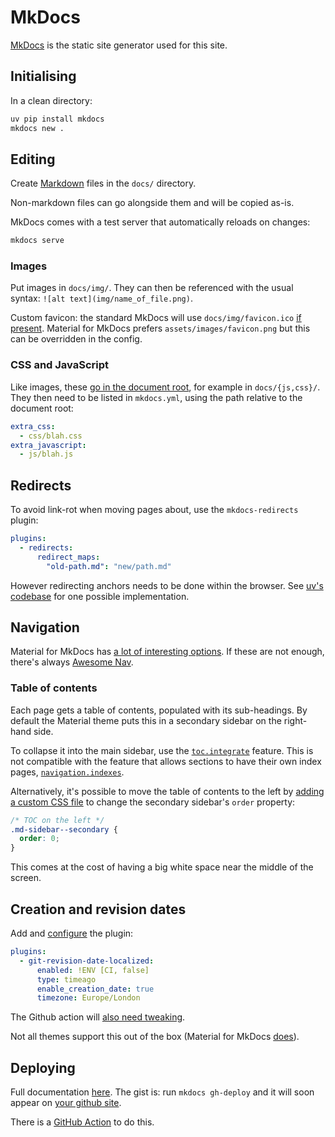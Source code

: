 # MkDocs

[MkDocs](https://www.mkdocs.org/) is the static site generator used for this site.

## Initialising

In a clean directory:

```sh
uv pip install mkdocs
mkdocs new .
```

## Editing

Create [Markdown](markdown.md) files in the `docs/` directory.

Non-markdown files can go alongside them and will be copied as-is.

MkDocs comes with a test server that automatically reloads on changes:

```sh
mkdocs serve
```

### Images

Put images in `docs/img/`.
They can then be referenced with the usual syntax: `![alt text](img/name_of_file.png)`.

Custom favicon: the standard MkDocs will use `docs/img/favicon.ico` [if present](https://www.mkdocs.org/getting-started/#changing-the-favicon-icon).
Material for MkDocs prefers `assets/images/favicon.png` but this can be overridden in the config.

### CSS and JavaScript

Like images, these [go in the document root](https://squidfunk.github.io/mkdocs-material/customization/#adding-assets), for example in `docs/{js,css}/`.
They then need to be listed in `mkdocs.yml`, using the path relative to the document root:

```yaml
extra_css:
  - css/blah.css
extra_javascript:
  - js/blah.js
```

## Redirects

To avoid link-rot when moving pages about, use the `mkdocs-redirects` plugin:

```yaml
plugins:
  - redirects:
      redirect_maps:
        "old-path.md": "new/path.md"
```

However redirecting anchors needs to be done within the browser.
See [uv's codebase](https://github.com/astral-sh/uv/blob/0.7.3/docs/js/extra.js#L55) for one possible implementation.

## Navigation

Material for MkDocs has [a lot of interesting options](https://squidfunk.github.io/mkdocs-material/setup/setting-up-navigation/).
If these are not enough, there's always [Awesome Nav](https://lukasgeiter.github.io/mkdocs-awesome-nav/features/nav/).

### Table of contents

Each page gets a table of contents, populated with its sub-headings.
By default the Material theme puts this in a secondary sidebar on the right-hand side.

To collapse it into the main sidebar, use the [`toc.integrate`](https://squidfunk.github.io/mkdocs-material/setup/setting-up-navigation/#navigation-integration) feature.
This is not compatible with the feature that allows sections to have their own index pages, [`navigation.indexes`](https://squidfunk.github.io/mkdocs-material/setup/setting-up-navigation/#section-index-pages).

Alternatively, it's possible to move the table of contents to the left by [adding a custom CSS file](#css-and-javascript) to change the secondary sidebar's `order` property:

```css
/* TOC on the left */
.md-sidebar--secondary {
  order: 0;
}
```

This comes at the cost of having a big white space near the middle of the screen.

## Creation and revision dates

Add and [configure](https://timvink.github.io/mkdocs-git-revision-date-localized-plugin/index.html) the plugin:

```yaml
plugins:
  - git-revision-date-localized:
      enabled: !ENV [CI, false]
      type: timeago
      enable_creation_date: true
      timezone: Europe/London
```

The Github action will [also need tweaking](https://timvink.github.io/mkdocs-git-revision-date-localized-plugin/index.html#note-when-using-build-systems-like-github-actions).

Not all themes support this out of the box (Material for MkDocs [does](https://squidfunk.github.io/mkdocs-material/setup/adding-a-git-repository/#revisioning)).

## Deploying

Full documentation [here](https://www.mkdocs.org/user-guide/deploying-your-docs/).
The gist is: run `mkdocs gh-deploy` and it will soon appear on [your github site](https://ligne.github.io/cahiers/).

There is a [GitHub Action](https://squidfunk.github.io/mkdocs-material/publishing-your-site/#with-github-actions) to do this.
